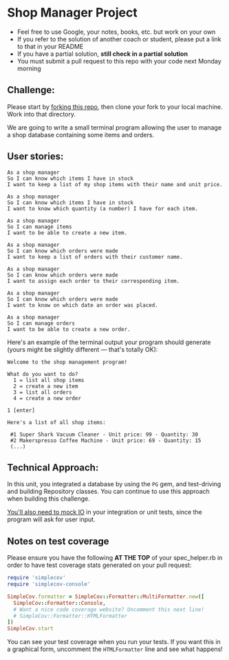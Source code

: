 Shop Manager Project
=================

* Feel free to use Google, your notes, books, etc. but work on your own
* If you refer to the solution of another coach or student, please put a link to that in your README
* If you have a partial solution, **still check in a partial solution**
* You must submit a pull request to this repo with your code next Monday morning

Challenge:
-------

Please start by [forking this repo](https://github.com/makersacademy/shop-manager-challenge/fork), then clone your fork to your local machine. Work into that directory.

We are going to write a small terminal program allowing the user to manage a shop database containing some items and orders.

User stories:
-------

```
As a shop manager
So I can know which items I have in stock
I want to keep a list of my shop items with their name and unit price.

As a shop manager
So I can know which items I have in stock
I want to know which quantity (a number) I have for each item.

As a shop manager
So I can manage items
I want to be able to create a new item.

As a shop manager
So I can know which orders were made
I want to keep a list of orders with their customer name.

As a shop manager
So I can know which orders were made
I want to assign each order to their corresponding item.

As a shop manager
So I can know which orders were made
I want to know on which date an order was placed. 

As a shop manager
So I can manage orders
I want to be able to create a new order.
```

Here's an example of the terminal output your program should generate (yours might be slightly different — that's totally OK):

```
Welcome to the shop management program!

What do you want to do?
  1 = list all shop items
  2 = create a new item
  3 = list all orders
  4 = create a new order

1 [enter]

Here's a list of all shop items:

 #1 Super Shark Vacuum Cleaner - Unit price: 99 - Quantity: 30
 #2 Makerspresso Coffee Machine - Unit price: 69 - Quantity: 15
 (...)
```

Technical Approach:
-----

In this unit, you integrated a database by using the `PG` gem, and test-driving and building Repository classes. You can continue to use this approach when building this challenge.

[You'll also need to mock IO](https://github.com/makersacademy/golden-square/blob/main/mocking_bites/05_unit_testing_terminal_io_bite.md) in your integration or unit tests, since the program will ask for user input.

Notes on test coverage
----------------------

Please ensure you have the following **AT THE TOP** of your spec_helper.rb in order to have test coverage stats generated
on your pull request:

```ruby
require 'simplecov'
require 'simplecov-console'

SimpleCov.formatter = SimpleCov::Formatter::MultiFormatter.new([
  SimpleCov::Formatter::Console,
  # Want a nice code coverage website? Uncomment this next line!
  # SimpleCov::Formatter::HTMLFormatter
])
SimpleCov.start
```

You can see your test coverage when you run your tests. If you want this in a graphical form, uncomment the `HTMLFormatter` line and see what happens!
